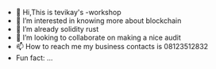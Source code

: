 - 👋 Hi,This is tevikay's
-workshop
- 👀 I’m interested in knowing more about blockchain 
- 🌱 I’m already solidity rust 
- 💞️ I’m looking to collaborate on making a nice audit 
- 📫 How to reach me my business contacts is 08123512832
-  Fun fact: ...

<!---
Kaydo1-tevikay/Kaydo1-tevikay is a ✨ special ✨ repository because its `README.md` (this file) appears on your GitHub profile.
You can click the Preview link to take a look at your changes.
--->
